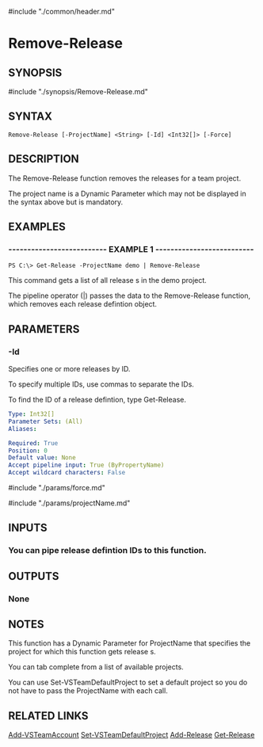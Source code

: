 #include "./common/header.md"

# Remove-Release

## SYNOPSIS
#include "./synopsis/Remove-Release.md"

## SYNTAX

```
Remove-Release [-ProjectName] <String> [-Id] <Int32[]> [-Force]
```

## DESCRIPTION
The Remove-Release function removes the releases for a
team project.

The project name is a Dynamic Parameter which may not be
displayed in the syntax above but is mandatory.

## EXAMPLES

### -------------------------- EXAMPLE 1 --------------------------
```
PS C:\> Get-Release -ProjectName demo | Remove-Release
```

This command gets a list of all release s in the demo project.

The pipeline operator (|) passes the data to the Remove-Release
function, which removes each release defintion object.

## PARAMETERS

### -Id
Specifies one or more releases by ID.

To specify multiple IDs, use commas to separate the IDs.

To find the ID of a release defintion, type Get-Release.

```yaml
Type: Int32[]
Parameter Sets: (All)
Aliases: 

Required: True
Position: 0
Default value: None
Accept pipeline input: True (ByPropertyName)
Accept wildcard characters: False
```

#include "./params/force.md"

#include "./params/projectName.md"

## INPUTS

### You can pipe release defintion IDs to this function.

## OUTPUTS

### None

## NOTES
This function has a Dynamic Parameter for ProjectName that specifies the
project for which this function gets release s.

You can tab complete from a list of available projects.

You can use Set-VSTeamDefaultProject to set a default project so you do not have
to pass the ProjectName with each call.

## RELATED LINKS

[Add-VSTeamAccount](Add-VSTeamAccount.md)
[Set-VSTeamDefaultProject](Set-VSTeamDefaultProject.md)
[Add-Release](Add-Release.md)
[Get-Release](Get-Release.md)
